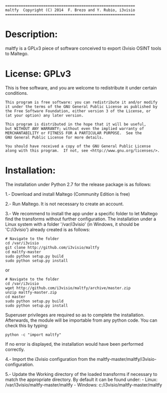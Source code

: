 	==========================================================
	maltfy  Copyright (C) 2014  F. Brezo and Y. Rubio, i3visio
	==========================================================

Description:
============
maltfy is a GPLv3 piece of software conceived to export i3visio OSINT tools to 
Maltego.

License: GPLv3
==============

This is free software, and you are welcome to redistribute it under certain conditions.

	This program is free software: you can redistribute it and/or modify
	it under the terms of the GNU General Public License as published by
	the Free Software Foundation, either version 3 of the License, or
	(at your option) any later version.

	This program is distributed in the hope that it will be useful,
	but WITHOUT ANY WARRANTY; without even the implied warranty of
	MERCHANTABILITY or FITNESS FOR A PARTICULAR PURPOSE.  See the
	GNU General Public License for more details.

	You should have received a copy of the GNU General Public License
	along with this program.  If not, see <http://www.gnu.org/licenses/>.


Installation:
=============
The installation under Python 2.7 for the release package is as follows:

1.- Download and install Maltego (Community Edition is free)

2.- Run Maltego. It is not necessary to create an account.

3.- We recommend to install the app under a specific folder to let Maltego find the
transforms without further configuration. The installation under a Linux system with 
a folder '/var/i3visio' (in Windows, it should be 'C:/i3visio') already created is
as follows:
```
# Navigate to the folder
cd /var/i3visio
git clone http://github.com/i3visio/maltfy
cd maltfy-master
sudo python setup.py build
sudo python setup.py install
```
or
```
# Navigate to the folder
cd /var/i3visio
wget http://github.com/i3visio/maltfy/archive/master.zip
unzip maltfy-master.zip
cd master
sudo python setup.py build
sudo python setup.py install
```
Superuser privileges are required so as to complete the installation. Afterwards, 
the module will be importable from any python code. You can check this by typing:
```
python -c "import maltfy"
```
If no error is displayed, the installation would have been performed correctly.

4.- Import the i3visio configuration from the maltfy-master/maltfy/i3visio-configuration.

5.- Update the Working directory of the loaded transforms if necessary to match the 
appropriate directory. By default it can be found under:
    - Linux:    /var/i3visio/maltfy-master/maltfy 
    - Windows:  c:/i3visio/maltfy-master/maltfy




